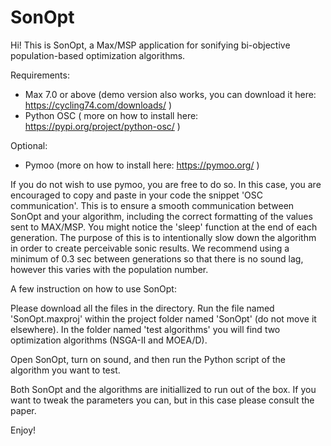 # SonOpt
Hi! This is SonOpt, a Max/MSP application for sonifying bi-objective population-based optimization algorithms.

Requirements:

- Max 7.0 or above (demo version also works, you can download it here: https://cycling74.com/downloads/ )
- Python OSC ( more on how to install here: https://pypi.org/project/python-osc/ )

Optional:

- Pymoo (more on how to install here: https://pymoo.org/ )

If you do not wish to use pymoo, you are free to do so. In this case, you are encouraged to copy and paste in your code the snippet 'OSC communication'. This is to ensure a smooth communication between SonOpt and your algorithm, including the correct formatting of the values sent to MAX/MSP. 
You might notice the 'sleep' function at the end of each generation. The purpose of this is to intentionally slow down the algorithm in order to create perceivable sonic results. We recommend using a minimum of 0.3 sec between generations so that there is no sound lag, however this varies with the population number.

A few instruction on how to use SonOpt:

Please download all the files in the directory. Run the file named 'SonOpt.maxproj' within the project folder named 'SonOpt' (do not move it elsewhere). In the folder named 'test algorithms' you will find two optimization algorithms (NSGA-II and MOEA/D).

Open SonOpt, turn on sound, and then run the Python script of the algorithm you want to test.

Both SonOpt and the algorithms are initiallized to run out of the box. If you want to tweak the parameters you can, but in this case please consult the paper.

Enjoy!
